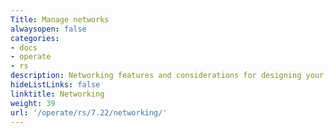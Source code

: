 ```yaml
---
Title: Manage networks
alwaysopen: false
categories:
- docs
- operate
- rs
description: Networking features and considerations for designing your Redis Enterprise Software deployment.
hideListLinks: false
linktitle: Networking
weight: 39
url: '/operate/rs/7.22/networking/'
---
```

